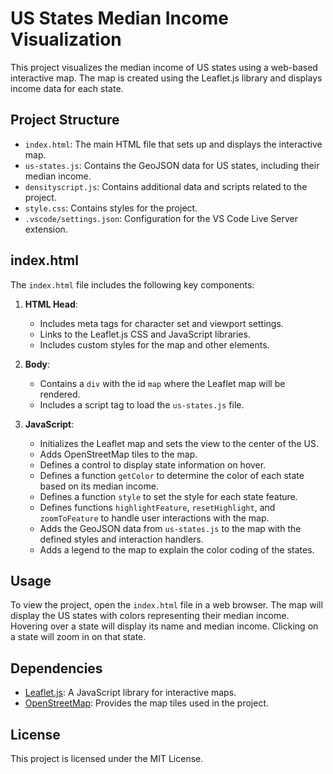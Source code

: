 # US States Median Income Visualization

This project visualizes the median income of US states using a web-based interactive map. The map is created using the Leaflet.js library and displays income data for each state.

## Project Structure

- `index.html`: The main HTML file that sets up and displays the interactive map.
- `us-states.js`: Contains the GeoJSON data for US states, including their median income.
- `densityscript.js`: Contains additional data and scripts related to the project.
- `style.css`: Contains styles for the project.
- `.vscode/settings.json`: Configuration for the VS Code Live Server extension.

## index.html

The `index.html` file includes the following key components:

1. **HTML Head**:
    - Includes meta tags for character set and viewport settings.
    - Links to the Leaflet.js CSS and JavaScript libraries.
    - Includes custom styles for the map and other elements.

2. **Body**:
    - Contains a `div` with the id `map` where the Leaflet map will be rendered.
    - Includes a script tag to load the `us-states.js` file.

3. **JavaScript**:
    - Initializes the Leaflet map and sets the view to the center of the US.
    - Adds OpenStreetMap tiles to the map.
    - Defines a control to display state information on hover.
    - Defines a function `getColor` to determine the color of each state based on its median income.
    - Defines a function `style` to set the style for each state feature.
    - Defines functions `highlightFeature`, `resetHighlight`, and `zoomToFeature` to handle user interactions with the map.
    - Adds the GeoJSON data from `us-states.js` to the map with the defined styles and interaction handlers.
    - Adds a legend to the map to explain the color coding of the states.

## Usage

To view the project, open the `index.html` file in a web browser. The map will display the US states with colors representing their median income. Hovering over a state will display its name and median income. Clicking on a state will zoom in on that state.

## Dependencies

- [Leaflet.js](https://leafletjs.com/): A JavaScript library for interactive maps.
- [OpenStreetMap](https://www.openstreetmap.org/): Provides the map tiles used in the project.

## License

This project is licensed under the MIT License.

